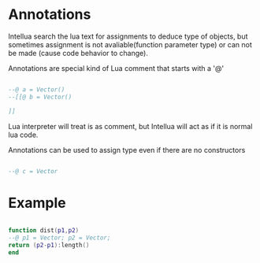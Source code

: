 # Annotations #

Intellua search the lua text for assignments to deduce type of objects, but sometimes assignment is not avaliable(function parameter type) or can not be made (cause code behavior to change).

Annotations are special kind of Lua comment that starts with a '@'
```lua

--@ a = Vector()
--[[@ b = Vector()

]]
```

Lua interpreter will treat is as comment, but Intellua will act as if it is normal lua code.

Annotations can be used to assign type even if there are no constructors

```lua

--@ c = Vector
```

# Example #

```lua

function dist(p1,p2)
--@ p1 = Vector; p2 = Vector;
return (p2-p1):length()
end
```